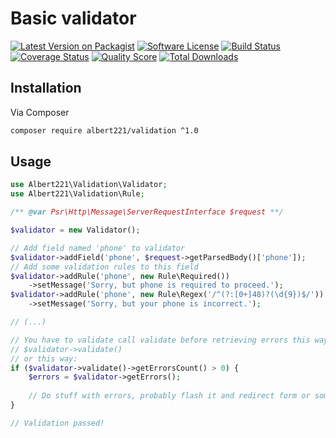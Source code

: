 # Basic validator

[![Latest Version on Packagist][ico-version]][link-packagist]
[![Software License][ico-license]](LICENSE.md)
[![Build Status][ico-travis]][link-travis]
[![Coverage Status][ico-scrutinizer]][link-scrutinizer]
[![Quality Score][ico-code-quality]][link-code-quality]
[![Total Downloads][ico-downloads]][link-downloads]

## Installation

Via Composer

```bash
composer require albert221/validation ^1.0
```

## Usage

```php
use Albert221\Validation\Validator;
use Albert221\Validation\Rule;

/** @var Psr\Http\Message\ServerRequestInterface $request **/

$validator = new Validator();

// Add field named 'phone' to validator
$validator->addField('phone', $request->getParsedBody()['phone']);
// Add some validation rules to this field
$validator->addRule('phone', new Rule\Required())
    ->setMessage('Sorry, but phone is required to proceed.');
$validator->addRule('phone', new Rule\Regex('/^(?:[0+]48)?(\d{9})$/'))
    ->setMessage('Sorry, but your phone is incorrect.');

// (...)

// You have to validate call validate before retrieving errors this way:
// $validator->validate()
// or this way:
if ($validator->validate()->getErrorsCount() > 0) {
    $errors = $validator->getErrors();
    
    // Do stuff with errors, probably flash it and redirect form or something
}

// Validation passed!
```

[ico-version]: https://img.shields.io/packagist/v/albert221/validation.svg?style=flat-square
[ico-license]: https://img.shields.io/badge/license-MIT-brightgreen.svg?style=flat-square
[ico-travis]: https://img.shields.io/travis/Albert221/validation/master.svg?style=flat-square
[ico-scrutinizer]: https://img.shields.io/scrutinizer/coverage/g/albert221/validation.svg?style=flat-square
[ico-code-quality]: https://img.shields.io/scrutinizer/g/albert221/validation.svg?style=flat-square
[ico-downloads]: https://img.shields.io/packagist/dt/albert221/validation.svg?style=flat-square

[link-packagist]: https://packagist.org/packages/albert221/validation
[link-travis]: https://travis-ci.org/Albert221/validation
[link-scrutinizer]: https://scrutinizer-ci.com/g/albert221/validation/code-structure
[link-code-quality]: https://scrutinizer-ci.com/g/albert221/validation
[link-downloads]: https://packagist.org/packages/albert221/validation